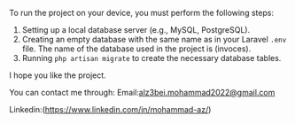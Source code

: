To run the project on your device, you must perform the following steps:
1. Setting up a local database server (e.g., MySQL, PostgreSQL).
2. Creating an empty database with the same name as in your Laravel `.env` file. The name of the database used in the project is (invoces).
3. Running `php artisan migrate` to create the necessary database tables.

I hope you like the project.

You can contact me through:
Email:alz3bei.mohammad2022@gmail.com

Linkedin:(https://www.linkedin.com/in/mohammad-az/)
